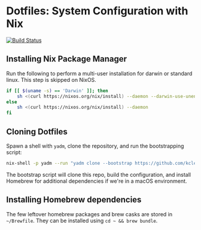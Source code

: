 # Dotfiles: System Configuration with Nix

[![Build Status](https://travis-ci.com/kclejeune/dotfiles.svg?branch=master)](https://travis-ci.com/kclejeune/dotfiles)

## Installing Nix Package Manager

Run the following to perform a multi-user installation for darwin or standard linux. This step is skipped on NixOS.

```bash
if [[ $(uname -s) == 'Darwin' ]]; then
    sh <(curl https://nixos.org/nix/install) --daemon --darwin-use-unencrypted-nix-store-volume
else
    sh <(curl https://nixos.org/nix/install) --daemon
fi
```

## Cloning Dotfiles

Spawn a shell with `yadm`, clone the repository, and run the bootstrapping script:

```bash
nix-shell -p yadm --run "yadm clone --bootstrap https://github.com/kclejeune/dotfiles"
```

The bootstrap script will clone this repo, build the configuration, and install Homebrew for additional dependencies if we're in a macOS environment.

## Installing Homebrew dependencies

The few leftover homebrew packages and brew casks are stored in `~/Brewfile`. They can be installed using `cd ~ && brew bundle`.

